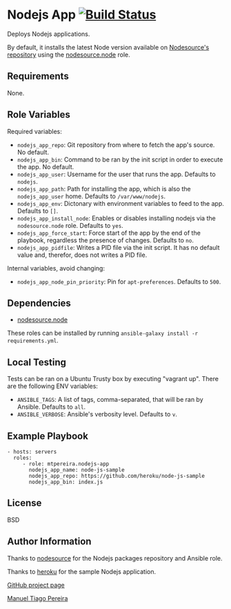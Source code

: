 Nodejs App [![Build Status](https://travis-ci.org/mtpereira/ansible-nodejs-app.svg)](https://travis-ci.org/mtpereira/ansible-nodejs-app)
=========

Deploys Nodejs applications.

By default, it installs the latest Node version available on [Nodesource's repository](https://deb.nodesource.com/node/) using the [nodesource.node](https://galaxy.ansible.com/list#/roles/1488) role.

Requirements
------------

None.

Role Variables
--------------

Required variables:

* `nodejs_app_repo`: Git repository from where to fetch the app's source. No default.
* `nodejs_app_bin`: Command to be ran by the init script in order to execute the app. No default.
* `nodejs_app_user`: Username for the user that runs the app. Defaults to `nodejs`.
* `nodejs_app_path`: Path for installing the app, which is also the `nodejs_app_user` home. Defaults to `/var/www/nodejs`.
* `nodejs_app_env`: Dictonary with environment variables to feed to the app. Defaults to `[]`.
* `nodejs_app_install_node`: Enables or disables installing nodejs via the `nodesource.node` role. Defaults to `yes`.
* `nodejs_app_force_start`: Force start of the app by the end of the playbook, regardless the presence of changes. Defaults to `no`.
* `nodejs_app_pidfile`: Writes a PID file via the init script. It has no default value and, therefor, does not writes a PID file.

Internal variables, avoid changing:

* `nodejs_app_node_pin_priority`: Pin for `apt-preferences`. Defaults to `500`.

Dependencies
------------

* [nodesource.node](https://galaxy.ansible.com/list#/roles/1488)

These roles can be installed by running `ansible-galaxy install -r requirements.yml`.

Local Testing
-------

Tests can be ran on a Ubuntu Trusty box by executing "vagrant up". There are the following ENV variables:

* `ANSIBLE_TAGS`: A list of tags, comma-separated, that will be ran by Ansible. Defaults to `all`.
* `ANSIBLE_VERBOSE`: Ansible's verbosity level. Defaults to `v`.

Example Playbook
----------------

    - hosts: servers
      roles:
         - role: mtpereira.nodejs-app
           nodejs_app_name: node-js-sample
           nodejs_app_repo: https://github.com/heroku/node-js-sample
           nodejs_app_bin: index.js

License
-------

BSD

Author Information
------------------

Thanks to [nodesource](https://nodesource.com/) for the Nodejs packages repository and Ansible role.

Thanks to [heroku](https://github.com/heroku/) for the sample Nodejs application.

[GitHub project page](https://github.com/mtpereira/ansible-ghost)

[Manuel Tiago Pereira](https://mtpereira.com)
